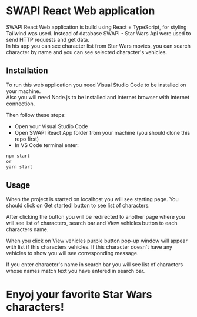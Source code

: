 # SWAPI React Web application

SWAPI React Web application is  build using React + TypeScript, for styling Tailwind was used. Instead of database SWAPI - Star Wars Api were used to send HTTP requests and get data.  
In his app you can see character list from Star Wars movies, you can search character by name and you can see selected character's vehicles.

## Installation

To run this web application you need Visual Studio Code to be installed on your machine.  
Also you will need Node.js to be installed and internet browser with internet connection.

Then follow these steps:  
* Open your Visual Studio Code
* Open SWAPI React App folder from your machine (you should clone this repo first)
* In VS Code terminal enter:
```bash
npm start
or
yarn start
```

## Usage

When the project is started on localhost you will see starting page. You should click on Get started! button to see list of characters.  

After clicking the button you will be redirected to another page where you will see list of characters, search bar and View vehicles button to each characters name.  

When you click on View vehicles purple button pop-up window will appear with list if this characters vehicles. If this character doesn't have any vehicles to show you will see corresponding message.

If you enter character's name in search bar you will see list of characters whose names match text you have entered in search bar.

# Enyoj your favorite Star Wars characters!
